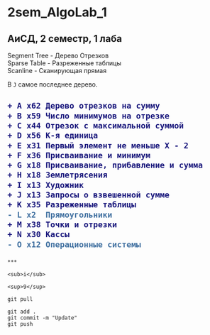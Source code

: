 # 2sem_AlgoLab_1

## АиСД, 2 семестр, 1 лаба 
Segment Tree  - Дерево Отрезков\
Sparse Table  - Разреженные таблицы\
Scanline      - Cканирующая прямая

В `J` самое последнее дерево.

<h2>
  
```diff
+ A x62	Дерево отрезков на сумму
+ B x59	Число минимумов на отрезке
+ C x44	Отрезок с максимальной суммой
+ D x56	K-я единица
+ E x31	Первый элемент не меньше X - 2
+ F x36	Присваивание и минимум
+ G x18	Присваивание, прибавление и сумма
+ H x18	Землетрясения
+ I x13	Художник
+ J x13	Запросы о взвешенной сумме
+ K x35	Разреженные таблицы
- L x2	Прямоугольники
+ M x38	Точки и отрезки
+ N x30	Кассы
- O x12	Операционные системы
```
  
</h2>

```
***
```
```
<sub>i</sub>
```
```
<sup>9</sup>
```
```
git pull
```
```
git add .
git commit -m "Update"
git push
```
